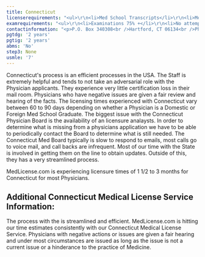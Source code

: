 ```yaml
---
title: Connecticut
licenserequirements: "<ul>\r\n<li>Med School Transcripts</li>\r\n<li>Med School Form (if IMG)</li>\r\n<li>All USA/Canadian PGT's</li>\r\n<li>All past/present Licenses</li>\r\n<li>All Exams</li>\r\n<li>ECFMG (if IMG)</li>\r\n</ul>"
examrequirements: "<ul>\r\n<li>Examinations 75% +</li>\r\n<li>No attempt limits- USMLE Step 3</li>\r\n<li>7 year limit- USMLE</li>\r\n<li>2 years PGY for USA Grads</li>\r\n<li>2 years PGY for Non-USA Grads</li>\r\n<li>State Exam Accepted if Pre-1975</li>\r\n<li>No SPEX Exam Requirement&nbsp;</li>\r\n</ul>"
contactinformation: "<p>P.O. Box 340308<br />Hartford, CT 06134<br />Phone (860) 509-8374<br />Fax(860) 509-7553</p>\r\n<p><a href=\"http://www.dph.state.ct.us/\">www.dph.state.ct.us</a></p>"
pgtdg: '2 years'
pgtig: '2 years'
abms: 'No'
step3: None
usmle: '7'
---
```


<p>Connecticut's process is an efficient processes in the USA. The Staff is extremely helpful and tends to not take an adversarial role with the Physician applicants. They experience very little certification loss in their mail room. Physicians who have negative issues are given a fair review and hearing of the facts. The licensing times experienced with Connecticut vary between 60 to 90 days depending on whether a Physician is a Domestic or Foreign Med School Graduate. The biggest issue with the Connecticut Physician Board is the availability of an licensure analaysts. In order to determine what is missing from a physicians application we have to be able to periodically contact the Board to determine what is still needed. The Connecticut Med Board typically is slow to respond to emails, most calls go to voice mail, and call backs are infrequent. Most of our time with the State is involved in getting them on the line to obtain updates. Outside of this, they has a very streamlined process.</p>
<p>MedLicense.com is experiencing licensure times of 1 1/2 to 3 months for Connecticut for most Physicians.</p>
<h2 id="mcetoc_1cdq6pqei1">Additional Connecticut Medical License Service Information:</h2>
<p>The process with the is streamlined and efficient. MedLicense.com is hitting our time estimates consistently with our Connecticut Medical License Service. Physicians with negative actions or issues are given a fair hearing and under most circumstances are issued as long as the issue is not a current issue or a hinderance to the practice of Medicine.</p>